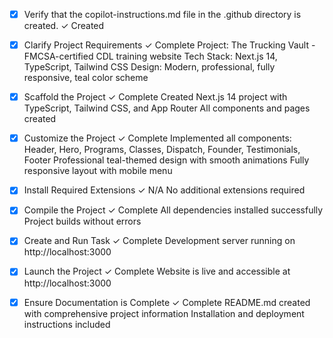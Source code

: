 <!-- Use this file to provide workspace-specific custom instructions to Copilot. For more details, visit https://code.visualstudio.com/docs/copilot/copilot-customization#_use-a-githubcopilotinstructionsmd-file -->
- [x] Verify that the copilot-instructions.md file in the .github directory is created. ✓ Created

- [x] Clarify Project Requirements ✓ Complete
	Project: The Trucking Vault - FMCSA-certified CDL training website
	Tech Stack: Next.js 14, TypeScript, Tailwind CSS
	Design: Modern, professional, fully responsive, teal color scheme

- [x] Scaffold the Project ✓ Complete
	Created Next.js 14 project with TypeScript, Tailwind CSS, and App Router
	All components and pages created

- [x] Customize the Project ✓ Complete
	Implemented all components: Header, Hero, Programs, Classes, Dispatch, Founder, Testimonials, Footer
	Professional teal-themed design with smooth animations
	Fully responsive layout with mobile menu

- [x] Install Required Extensions ✓ N/A
	No additional extensions required

- [x] Compile the Project ✓ Complete
	All dependencies installed successfully
	Project builds without errors

- [x] Create and Run Task ✓ Complete
	Development server running on http://localhost:3000

- [x] Launch the Project ✓ Complete
	Website is live and accessible at http://localhost:3000

- [x] Ensure Documentation is Complete ✓ Complete
	README.md created with comprehensive project information
	Installation and deployment instructions included
